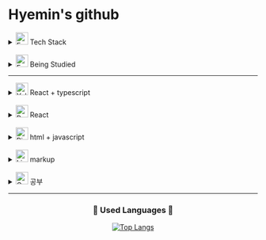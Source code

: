 # Hyemin's github

<details>
<summary>
<img src="https://raw.githubusercontent.com/Tarikul-Islam-Anik/Animated-Fluent-Emojis/master/Emojis/Smilies/Face%20with%20Monocle.png" alt="Face with Monocle" width="25" height="25" /> Tech Stack
</summary>

![html](https://img.shields.io/badge/Html5-orange?style=flat-square&logo=html5&logoColor=white)
![CSS3](https://img.shields.io/badge/CSS3-blue?style=flat-square&logo=css3&logoColor=white)
![javascript](https://img.shields.io/badge/Javascript-FFCA28?style=flat-square&logo=javascript&logoColor=white)
![TypeScript](https://img.shields.io/badge/TypeScript-3178C6?style=flat-square&logo=TypeScript&logoColor=white)
![React](https://img.shields.io/badge/React-61dafb?style=flat-square&logo=React&logoColor=white)
![Redux](https://img.shields.io/badge/Redux-764ABC?style=flat-square&logo=Redux&logoColor=white)
![Git](https://img.shields.io/badge/Git-181717?style=flat-square&logo=Github&logoColor=white)
![sass](https://img.shields.io/badge/Sass-CC6699?style=flat-square&logo=Sass&logoColor=white)
![styledcomponents](https://img.shields.io/badge/styledcomponents-DB7093?style=flat-square&logo=styledcomponents&logoColor=white)

![bootstrap](https://img.shields.io/badge/Bootstrap-7952B3?style=flat-square&logo=Bootstrap&logoColor=white)
![Adobe Photoshop](https://img.shields.io/badge/AdobePhotoshop-31A8FF?style=flat-square&logo=Adobe&logoColor=white)
![Adobe Illustrator](https://img.shields.io/badge/AdobeIllustrator-FF9A00?style=flat-square&logo=Adobe&logoColor=white)

</details>

<br/>

<details>
<summary>
<img src="https://raw.githubusercontent.com/Tarikul-Islam-Anik/Animated-Fluent-Emojis/master/Emojis/Smilies/Face%20with%20Monocle.png" alt="Face with Monocle" width="25" height="25" /> Being Studied
</summary>

![Next.js](https://img.shields.io/badge/Next.js-000000?style=flat-square&logo=nextdotjs&logoColor=black)
![Node.js](https://img.shields.io/badge/Node.js-339933?style=flat-square&logo=Node.js&logoColor=white)
![mysql](https://img.shields.io/badge/mysql-4479A1?style=flat-square&logo=mysql&logoColor=whit)

</details>

---

<details>
<summary>
  <img src="https://raw.githubusercontent.com/Tarikul-Islam-Anik/Animated-Fluent-Emojis/master/Emojis/Smilies/Yellow%20Heart.png" alt="Yellow Heart" width="25" height="25" /> React + typescript
</summary>

- [포켓몬 도감 (vite)](https://github.com/hyemin12/react-pokemon-app)

  - [배포 사이트](https://my-pokemon-app-d036d.firebaseapp.com/)

- [쇼핑몰 (vite)](https://github.com/hyemin12/react-vite-shop-app)
  - [배포 사이트](https://react-shop-app-4692d.firebaseapp.com/)
- [구글 keep -note (vite)](https://github.com/hyemin12/react-note-app)

  - [배포 사이트](https://hyemin12.github.io/react-note-app/)

- [2022 포트폴리오](https://github.com/hyemin12/2022_portfolio)

- [Todo list](https://github.com/hyemin12/typescript-todo-app)

  - [배포 사이트](https://hm-tsc-todo-app.netlify.app)

- [쇼핑몰](https://github.com/hyemin12/react-shop-practice-app/)
  - [배포 사이트](https://h-m-shop.netlify.app/)

</details>

<br/>

<details>
<summary>
  <img src="https://raw.githubusercontent.com/Tarikul-Islam-Anik/Animated-Fluent-Emojis/master/Emojis/Smilies/Purple%20Heart.png" alt="Purple Heart" width="25" height="25" /> React
</summary>

- [Dashboard & portfolio - ver2](https://github.com/hyemin12/react-dashboard)

- [영화 검색 사이트 - ver2](https://github.com/hyemin12/react-movie-app)

- [clone bubble](https://github.com/hyemin12/gomin-talk-app)

- [예산 계산기 앱 (패스트캠퍼스 강의)](https://github.com/hyemin12/react-budget-calcultor)

  - [배포 사이트](https://hyemin12.github.io/react-budget-calcultor/)

- [clone twitter (노마드코더 강의)](https://github.com/hyemin12/react-firebase-twitterp)

</details>

<br/>

<details>
<summary>
  <img src="https://raw.githubusercontent.com/Tarikul-Islam-Anik/Animated-Fluent-Emojis/master/Emojis/Smilies/Pink%20Heart.png" alt="Pink Heart" width="25" height="25" /> html + javascript
</summary>

- [크롬 앱(노마드코더 클론코딩)](https://github.com/hyemin12/vanillaJS-chrome-app)

  - [배포 사이트](https://hyemin12.github.io/vanillaJS-chrome-app/)

- [그림판 앱(노마드코더 클론코딩)](https://github.com/hyemin12/vanillaJS-paint-app)
  - [배포 사이트](https://hyemin12.github.io/vanillaJS-paint-app/)

</details>

<br/>

<details>
<summary>
<img src="https://raw.githubusercontent.com/Tarikul-Islam-Anik/Animated-Fluent-Emojis/master/Emojis/Smilies/Light%20Blue%20Heart.png" alt="Light Blue Heart" width="25" height="25" /> markup
</summary>

- [스타벅스 2017 메인페이지](https://github.com/hyemin12/vanilla-starbucks-app)

  - [배포 사이트](https://starbucks-responsive-app-ee135b.netlify.app)

- [반응형 웹 - readOnly](https://github.com/hyemin12/responsive-webstie-readOnly)

  - [배포 사이트](https://hyemin12.github.io/responsive-webstie-readOnly/)

- [반응형 웹 - massively](https://github.com/hyemin12/responsive-webstie-massivelyp)

  - [배포 사이트](https://hyemin12.github.io/responsive-webstie-massively/)

- [반응형 웹 - funny Flakes](https://github.com/hyemin12/responsive-webstie-funnyFlakes)

  - [배포 사이트](https://hyemin12.github.io/responsive-webstie-funnyFlakes/)

- [반응형 웹 - forty](https://github.com/hyemin12/responsive-webstie-forty/)

  - [배포 사이트](https://hyemin12.github.io/responsive-webstie-forty/)

- [반응형 웹 - phantom](https://github.com/hyemin12/responsive-webstie-phantom/)

  - [배포 사이트](https://hyemin12.github.io/responsive-webstie-phantom/)

- [리액트]반응형 웹 - future imperfect
  [배포 사이트](https://hyemin12.github.io/responsive-site-future_imperfect/)
  [[🔧코드]](https://github.com/hyemin12/responsive-site-future_imperfect)

</details>

<br/>

<details>
<summary>
   <img src="https://raw.githubusercontent.com/Tarikul-Islam-Anik/Animated-Fluent-Emojis/master/Emojis/Smilies/Green%20Heart.png" alt="Green Heart" width="25" height="25" /> 공부
</summary>

- [💻공부 블로그](https://hyemin12.github.io)

- 프리온보딩 - 로그인기능
  [[사전과제]](https://github.com/hyemin12/wanted-pre-onboarding-10-FE-quest)
  [[1주차]](https://github.com/hyemin12/wanted-pre-onboarding-10-fe-q1)
  [[2주차]](https://github.com/hyemin12/wanted-pre-onboarding-10-fe-q2)
  [[3주차]](https://github.com/hyemin12/wanted-pre-onboarding-10-fe-q3)
  [[4주차]](https://github.com/hyemin12/wanted-pre-onboarding-10-fe-q4)

- 프리온보딩 - 클린코드
  [[사전과제]](https://hyemin12.github.io/posts/%ED%94%84%EB%A6%AC%EC%98%A8%EB%B3%B4%EB%94%A9%ED%81%B4%EB%A6%B0%EC%BD%94%EB%93%9C1/) [[강의 내용 정리]](https://hyemin12.github.io/categories/%ED%81%B4%EB%A6%B0%EC%BD%94%EB%93%9C/)

- [nodejs + mysql 공부 with todolist](https://github.com/hyemin12/typescript-todo-nodejs)

- [nodejs + mongoDB 공부 with youtube](https://github.com/hyemin12/nodejs_mongodb)

- [CSS flexbox](https://github.com/hyemin12/css-flexbox)

- [CSS Grid](https://github.com/hyemin12/css-grid)

</details>

---

<div align='center'>

### 🌈 Used Languages 🌈

[![Top Langs](https://github-readme-stats.vercel.app/api/top-langs/?username=hyemin12&layout=compact)](https://github.com/hyemin12/github-readme-stats)

</div>
